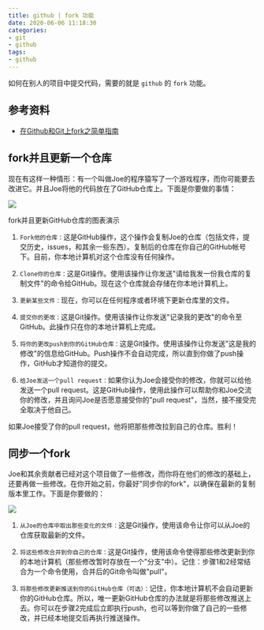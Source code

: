 ```yaml
---
title: github | fork 功能
date: 2020-06-06 11:18:30
categories:
- git
- github
tags:
- github
---
```

如何在别人的项目中提交代码，需要的就是 `github` 的 `fork` 功能。

<!-- more -->

## 参考资料

- [在Github和Git上fork之简单指南](https://linux.cn/article-4292-1.html)

## fork并且更新一个仓库

现在有这样一种情形：有一个叫做Joe的程序猿写了一个游戏程序，而你可能要去改进它。并且Joe将他的代码放在了GitHub仓库上。下面是你要做的事情：

![](/images/github/2_0.png)

fork并且更新GitHub仓库的图表演示

1. `Fork他的仓库：`这是GitHub操作，这个操作会复制Joe的仓库（包括文件，提交历史，issues，和其余一些东西）。复制后的仓库在你自己的GitHub帐号下。目前，你本地计算机对这个仓库没有任何操作。

2. `Clone你的仓库：`这是Git操作。使用该操作让你发送"请给我发一份我仓库的复制文件"的命令给GitHub。现在这个仓库就会存储在你本地计算机上。

3. `更新某些文件：`现在，你可以在任何程序或者环境下更新仓库里的文件。

4. `提交你的更改：`这是Git操作。使用该操作让你发送"记录我的更改"的命令至GitHub。此操作只在你的本地计算机上完成。

5. `将你的更改push到你的GitHub仓库：`这是Git操作。使用该操作让你发送"这是我的修改"的信息给GitHub。Push操作不会自动完成，所以直到你做了push操作，GitHub才知道你的提交。

6. `给Joe发送一个pull request：`如果你认为Joe会接受你的修改，你就可以给他发送一个pull request。这是GitHub操作，使用此操作可以帮助你和Joe交流你的修改，并且询问Joe是否愿意接受你的"pull request"，当然，接不接受完全取决于他自己。

如果Joe接受了你的pull request，他将把那些修改拉到自己的仓库。胜利！

## 同步一个fork

Joe和其余贡献者已经对这个项目做了一些修改，而你将在他们的修改的基础上，还要再做一些修改。在你开始之前，你最好"同步你的fork"，以确保在最新的复制版本里工作。下面是你要做的：

![](/images/github/2_1.png)

1. `从Joe的仓库中取出那些变化的文件：`这是Git操作，使用该命令让你可以从Joe的仓库获取最新的文件。

2. `将这些修改合并到你自己的仓库：`这是Git操作，使用该命令使得那些修改更新到你的本地计算机（那些修改暂时存放在一个"分支"中）。记住：步骤1和2经常结合为一个命令使用，合并后的Git命令叫做"pull"。

3. `将那些修改更新推送到你的GitHub仓库（可选）：`记住，你本地计算机不会自动更新你的GitHub仓库。所以，唯一更新GitHub仓库的办法就是将那些修改推送上去。你可以在步骤2完成后立即执行push，也可以等到你做了自己的一些修改，并已经本地提交后再执行推送操作。


